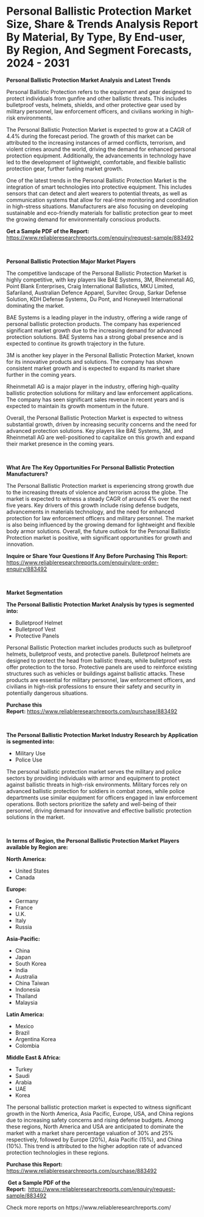 <p><h1>Personal Ballistic Protection Market Size, Share & Trends Analysis Report By Material, By Type, By End-user, By Region, And Segment Forecasts, 2024 - 2031</h1></p><p><strong>Personal Ballistic Protection Market Analysis and Latest Trends</strong></p>
<p><p>Personal Ballistic Protection refers to the equipment and gear designed to protect individuals from gunfire and other ballistic threats. This includes bulletproof vests, helmets, shields, and other protective gear used by military personnel, law enforcement officers, and civilians working in high-risk environments.</p><p>The Personal Ballistic Protection Market is expected to grow at a CAGR of 4.4% during the forecast period. The growth of this market can be attributed to the increasing instances of armed conflicts, terrorism, and violent crimes around the world, driving the demand for enhanced personal protection equipment. Additionally, the advancements in technology have led to the development of lightweight, comfortable, and flexible ballistic protection gear, further fueling market growth.</p><p>One of the latest trends in the Personal Ballistic Protection Market is the integration of smart technologies into protective equipment. This includes sensors that can detect and alert wearers to potential threats, as well as communication systems that allow for real-time monitoring and coordination in high-stress situations. Manufacturers are also focusing on developing sustainable and eco-friendly materials for ballistic protection gear to meet the growing demand for environmentally conscious products.</p></p>
<p><strong>Get a Sample PDF of the Report:&nbsp;</strong> <a href="https://www.reliableresearchreports.com/enquiry/request-sample/883492">https://www.reliableresearchreports.com/enquiry/request-sample/883492</a></p>
<p>&nbsp;</p>
<p><strong>Personal Ballistic Protection Major Market Players</strong></p>
<p><p>The competitive landscape of the Personal Ballistic Protection Market is highly competitive, with key players like BAE Systems, 3M, Rheinmetall AG, Point Blank Enterprises, Craig International Ballistics, MKU Limited, Safariland, Australian Defence Apparel, Survitec Group, Sarkar Defense Solution, KDH Defense Systems, Du Pont, and Honeywell International dominating the market.</p><p>BAE Systems is a leading player in the industry, offering a wide range of personal ballistic protection products. The company has experienced significant market growth due to the increasing demand for advanced protection solutions. BAE Systems has a strong global presence and is expected to continue its growth trajectory in the future.</p><p>3M is another key player in the Personal Ballistic Protection Market, known for its innovative products and solutions. The company has shown consistent market growth and is expected to expand its market share further in the coming years.</p><p>Rheinmetall AG is a major player in the industry, offering high-quality ballistic protection solutions for military and law enforcement applications. The company has seen significant sales revenue in recent years and is expected to maintain its growth momentum in the future.</p><p>Overall, the Personal Ballistic Protection Market is expected to witness substantial growth, driven by increasing security concerns and the need for advanced protection solutions. Key players like BAE Systems, 3M, and Rheinmetall AG are well-positioned to capitalize on this growth and expand their market presence in the coming years.</p></p>
<p>&nbsp;</p>
<p><strong>What Are The Key Opportunities For Personal Ballistic Protection Manufacturers?</strong></p>
<p><p>The Personal Ballistic Protection market is experiencing strong growth due to the increasing threats of violence and terrorism across the globe. The market is expected to witness a steady CAGR of around 4% over the next five years. Key drivers of this growth include rising defense budgets, advancements in materials technology, and the need for enhanced protection for law enforcement officers and military personnel. The market is also being influenced by the growing demand for lightweight and flexible body armor solutions. Overall, the future outlook for the Personal Ballistic Protection market is positive, with significant opportunities for growth and innovation.</p></p>
<p><strong>Inquire or Share Your Questions If Any Before Purchasing This Report:</strong> <a href="https://www.reliableresearchreports.com/enquiry/pre-order-enquiry/883492">https://www.reliableresearchreports.com/enquiry/pre-order-enquiry/883492</a></p>
<p>&nbsp;</p>
<p><strong>Market Segmentation</strong></p>
<p><strong>The Personal Ballistic Protection Market Analysis by types is segmented into:</strong></p>
<p><ul><li>Bulletproof Helmet</li><li>Bulletproof Vest</li><li>Protective Panels</li></ul></p>
<p><p>Personal Ballistic Protection market includes products such as bulletproof helmets, bulletproof vests, and protective panels. Bulletproof helmets are designed to protect the head from ballistic threats, while bulletproof vests offer protection to the torso. Protective panels are used to reinforce existing structures such as vehicles or buildings against ballistic attacks. These products are essential for military personnel, law enforcement officers, and civilians in high-risk professions to ensure their safety and security in potentially dangerous situations.</p></p>
<p><strong>Purchase this Report:&nbsp;</strong><a href="https://www.reliableresearchreports.com/purchase/883492">https://www.reliableresearchreports.com/purchase/883492</a></p>
<p>&nbsp;</p>
<p><strong>The Personal Ballistic Protection Market Industry Research by Application is segmented into:</strong></p>
<p><ul><li>Military Use</li><li>Police Use</li></ul></p>
<p><p>The personal ballistic protection market serves the military and police sectors by providing individuals with armor and equipment to protect against ballistic threats in high-risk environments. Military forces rely on advanced ballistic protection for soldiers in combat zones, while police departments use similar equipment for officers engaged in law enforcement operations. Both sectors prioritize the safety and well-being of their personnel, driving demand for innovative and effective ballistic protection solutions in the market.</p></p>
<p>&nbsp;</p>
<p><strong>In terms of Region, the Personal Ballistic Protection Market Players available by Region are:</strong></p>
<p>
    <p> <strong> North America: </strong>
        <ul>
            <li>United States</li>
            <li>Canada</li>
        </ul>
        </p> 
    <p> <strong> Europe: </strong>
        <ul>
            <li>Germany</li>
            <li>France</li>
            <li>U.K.</li>
            <li>Italy</li>
            <li>Russia</li>
        </ul>
        </p> 
    <p> <strong> Asia-Pacific: </strong>
        <ul>
            <li>China</li>
            <li>Japan</li>
            <li>South Korea</li>
            <li>India</li>
            <li>Australia</li>
            <li>China Taiwan</li>
            <li>Indonesia</li>
            <li>Thailand</li>
            <li>Malaysia</li>
        </ul>
        </p> 
    <p> <strong> Latin America: </strong>
        <ul>
            <li>Mexico</li>
            <li>Brazil</li>
            <li>Argentina Korea</li>
            <li>Colombia</li>
        </ul>
        </p> 
    <p> <strong> Middle East & Africa: </strong>
        <ul>
            <li>Turkey</li>
            <li>Saudi</li>
            <li>Arabia</li>
            <li>UAE</li>
            <li>Korea</li>
        </ul>
    </p>
    </p>
<p><p>The personal ballistic protection market is expected to witness significant growth in the North America, Asia Pacific, Europe, USA, and China regions due to increasing safety concerns and rising defense budgets. Among these regions, North America and USA are anticipated to dominate the market with a market share percentage valuation of 30% and 25% respectively, followed by Europe (20%), Asia Pacific (15%), and China (10%). This trend is attributed to the higher adoption rate of advanced protection technologies in these regions.</p></p>
<p><strong>Purchase this Report: </strong><a href="https://www.reliableresearchreports.com/purchase/883492">https://www.reliableresearchreports.com/purchase/883492</a></p>
<p>&nbsp;<strong>Get a Sample PDF of the Report:&nbsp;&nbsp;</strong><a href="https://www.reliableresearchreports.com/enquiry/request-sample/883492">https://www.reliableresearchreports.com/enquiry/request-sample/883492</a></p>
<p><strong></strong></p>
<p>Check more reports on https://www.reliableresearchreports.com/</p>
